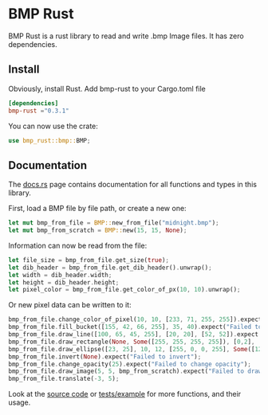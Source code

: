 # BMP Rust
BMP Rust is a rust library to read and write .bmp Image files. It has zero dependencies.

## Install
Obviously, install Rust. Add bmp-rust to your Cargo.toml file

```toml
[dependencies]
bmp-rust ="0.3.1"
```

You can now use the crate:

```rust
use bmp_rust::bmp::BMP;
```

## Documentation
The [docs.rs](https://docs.rs/bmp-rust/latest/bmp_rust/bmp/index.html) page contains documentation for all functions and types in this library.

First, load a BMP file by file path, or create a new one:
```rust
let mut bmp_from_file = BMP::new_from_file("midnight.bmp");
let mut bmp_from_scratch = BMP::new(15, 15, None);
```

Information can now be read from the file:
```rust
let file_size = bmp_from_file.get_size(true);
let dib_header = bmp_from_file.get_dib_header().unwrap();
let width = dib_header.width;
let height = dib_header.height;
let pixel_color = bmp_from_file.get_color_of_px(10, 10).unwrap();
```

Or new pixel data can be written to it:
```rust
bmp_from_file.change_color_of_pixel(10, 10, [233, 71, 255, 255]).expect("Failed to change color of pixel");
bmp_from_file.fill_bucket([155, 42, 66, 255], 35, 40).expect("Failed to bucket fill");
bmp_from_file.draw_line([100, 65, 45, 255], [20, 20], [52, 52]).expect("Failed to draw line");
bmp_from_file.draw_rectangle(None, Some([255, 255, 255, 255]), [0,2], [15,11]).expect("Failed to draw rect");
bmp_from_file.draw_ellipse([23, 25], 10, 12, [255, 0, 0, 255], Some([125, 64, 64, 255]), true).expect("Failed to draw ellipse");
bmp_from_file.invert(None).expect("Failed to invert");
bmp_from_file.change_opacity(25).expect("Failed to change opacity");
bmp_from_file.draw_image(5, 5, bmp_from_scratch).expect("Failed to draw image");
bmp_from_file.translate(-3, 5);
```

Look at the [source code](src/bmp.rs) or [tests/example](example/main.rs) for more functions, and their usage.
